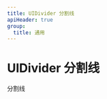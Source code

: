 ```yaml
---
title: UIDivider 分割线
apiHeader: true
group:
  title: 通用
---
```


# UIDivider 分割线

分割线

<code src="./example/demo1.tsx"></code>
